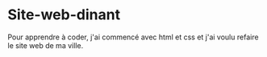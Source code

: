 # Site-web-dinant
Pour apprendre à coder, j'ai commencé avec html et css et j'ai voulu refaire le site web de ma ville.
